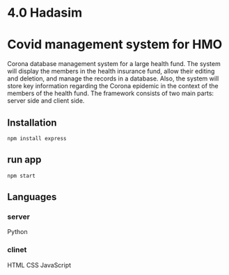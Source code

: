 # 4.0 Hadasim

# Covid management system for HMO
Corona database management system for a large health fund. The system will display the members in the health insurance fund, allow their editing and deletion, and manage the records in a database.
Also, the system will store key information regarding the Corona epidemic in the context of the members of the health fund.
The framework consists of two main parts: server side and client side.

## Installation
```npm install express```

## run app
```npm start```

## Languages
### server
 Python

 ### clinet
HTML
CSS
JavaScript



